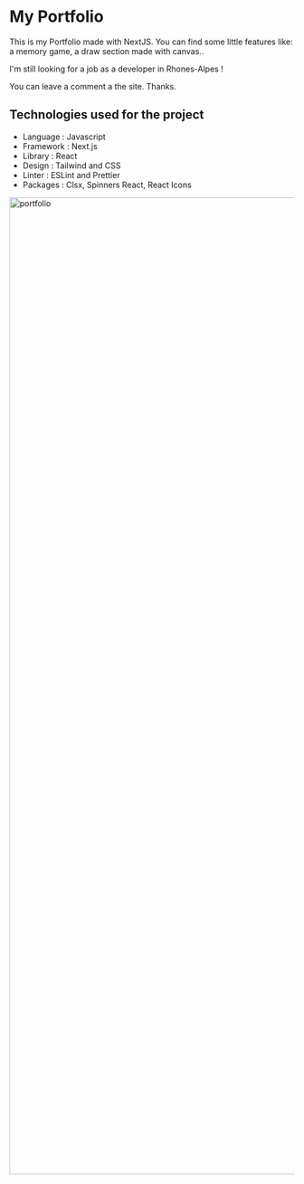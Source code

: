 # My Portfolio

This is my Portfolio made with NextJS.
You can find some little features like: a memory game, a draw section made with canvas..

I'm still looking for a job as a developer in Rhones-Alpes !

You can leave a comment a the site. Thanks.

## Technologies used for the project

- Language : Javascript
- Framework : Next.js
- Library : React
- Design : Tailwind and CSS
- Linter : ESLint and Prettier
- Packages :
  Clsx,
  Spinners React,
  React Icons

<img width="1728" alt="portfolio" src="https://github.com/guillaumegemelas/my-portfolio-with-nextJS/assets/121306549/1fdc0d4e-e7c9-48b0-b6e3-c22a65aa1374">

<!-- test --->
